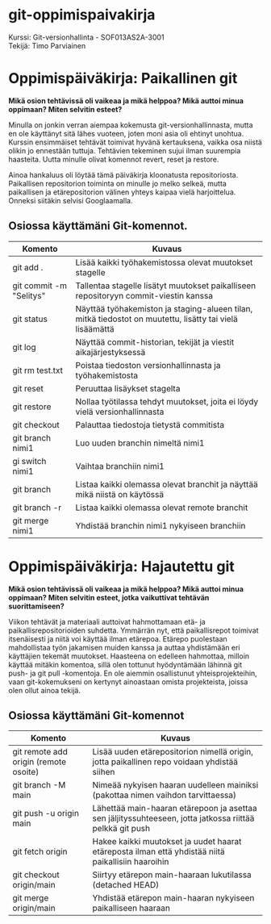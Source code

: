 # git-oppimispaivakirja
Kurssi: Git-versionhallinta - SOF013AS2A-3001 </br>
Tekijä: Timo Parviainen

# Oppimispäiväkirja: Paikallinen git

__Mikä osion tehtävissä oli vaikeaa ja mikä helppoa? Mikä auttoi minua oppimaan? Miten selvitin esteet?__

Minulla on jonkin verran aiempaa kokemusta git-versionhallinnasta, mutta en ole käyttänyt sitä lähes vuoteen, joten moni asia oli ehtinyt unohtua. Kurssin ensimmäiset tehtävät toimivat hyvänä kertauksena, vaikka osa niistä olikin jo ennestään tuttuja. Tehtävien tekeminen sujui ilman suurempia haasteita. Uutta minulle olivat komennot revert, reset ja restore.

Ainoa hankaluus oli löytää tämä päiväkirja kloonatusta repositoriosta. Paikallisen repositorion toiminta on minulle jo melko selkeä, mutta paikallisen ja etärepositorion välinen yhteys kaipaa vielä harjoittelua. Onneksi siitäkin selvisi Googlaamalla.

## Osiossa käyttämäni Git-komennot.

| Komento | Kuvaus |
| --------| ------ |
| git add .  | Lisää kaikki työhakemistossa olevat muutokset stagelle |
| git commit -m "Selitys" | Tallentaa stagelle lisätyt muutokset paikalliseen repositoryyn commit-viestin kanssa |
| git status | Näyttää työhakemiston ja staging-alueen tilan, mitkä tiedostot on muutettu, lisätty tai vielä lisäämättä |
| git log | Näyttää commit-historian, tekijät ja viestit aikajärjestyksessä |
| git rm test.txt | Poistaa tiedoston versionhallinnasta ja työhakemistosta |
| git reset | Peruuttaa lisäykset stagelta |
| git restore | Nollaa työtilassa tehdyt muutokset, joita ei löydy vielä versionhallinnasta |
| git checkout | Palauttaa tiedostoja tietystä commitista |
| git branch nimi1 | Luo uuden branchin nimeltä nimi1 |
| gi switch nimi1 | Vaihtaa branchiin nimi1 |
| git branch | Listaa kaikki olemassa olevat branchit ja näyttää mikä niistä on käytössä |
| git branch -r | Listaa kaikki olemassa olevat remote branchit |
| git merge nimi1 | Yhdistää branchin nimi1 nykyiseen branchiin |

# Oppimispäiväkirja: Hajautettu git

__Mikä osion tehtävissä oli vaikeaa ja mikä helppoa? Mikä auttoi minua oppimaan? Miten selvitin esteet, jotka vaikuttivat tehtävän suorittamiseen?__

Viikon tehtävät ja materiaali auttoivat hahmottamaan etä- ja paikallisrepositorioiden suhdetta. Ymmärrän nyt, että paikallisrepot toimivat itsenäisesti ja niitä voi käyttää ilman etärepoa. Etärepo puolestaan mahdollistaa työn jakamisen muiden kanssa ja auttaa yhdistämään eri käyttäjien tekemät muutokset. Haasteena on edelleen hahmottaa, milloin käyttää mitäkin komentoa, sillä olen tottunut hyödyntämään lähinnä git push- ja git pull -komentoja. En ole aiemmin osallistunut yhteisprojekteihin, vaan git-kokemukseni on kertynyt ainoastaan omista projekteista, joissa olen ollut ainoa tekijä.

## Osiossa käyttämäni Git-komennot

| Komento | Kuvaus |
| --------| ------ |
| git remote add origin (remote osoite) | Lisää uuden etärepositorion nimellä origin, jotta paikallinen repo voidaan yhdistää siihen |
| git branch -M main | Nimeää nykyisen haaran uudelleen mainiksi (pakottaa nimen vaihdon tarvittaessa) |
| git push -u origin main | Lähettää main-haaran etärepoon ja asettaa sen jäljityssuhteeseen, jotta jatkossa riittää pelkkä git push |
| git fetch origin | Hakee kaikki muutokset ja uudet haarat etäreposta ilman että yhdistää niitä paikallisiin haaroihin |
| git checkout origin/main | Siirtyy etärepon main-haaraan lukutilassa (detached HEAD) |
| git merge origin/main | Yhdistää etärepon main-haaran nykyiseen paikalliseen haaraan |
